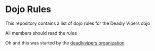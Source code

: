 Dojo Rules
==========

This repository contains a list of dojo rules for the Deadly Vipers dojo

All members should read the rules

Oh and this was started by the [deadlyvipers organization](https://github.com/deadlyvipers)
